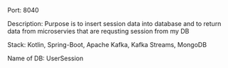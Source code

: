 Port: 8040

Description: Purpose is to insert session data into database and to return data from microservies that are requsting session from my DB

Stack: Kotlin, Spring-Boot, Apache Kafka, Kafka Streams, MongoDB

Name of DB: UserSession 
